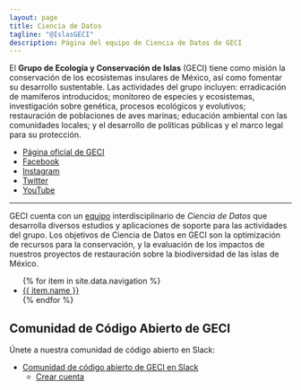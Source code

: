 ```yaml
---
layout: page
title: Ciencia de Datos
tagline: "@IslasGECI"
description: Página del equipo de Ciencia de Datos de GECI
---
```


El **Grupo de Ecología y Conservación de Islas** (GECI) tiene como misión la conservación de los
ecosistemas insulares de México, así como fomentar su desarrollo sustentable. Las actividades del
grupo incluyen: erradicación de mamíferos introducidos; monitoreo de especies y ecosistemas,
investigación sobre genética, procesos ecológicos y evolutivos; restauración de poblaciones de aves
marinas; educación ambiental con las comunidades locales; y el desarrollo de políticas públicas y el
marco legal para su protección.

- [Página oficial de GECI](https://islas.org.mx)
- [Facebook](https://www.facebook.com/IslasGECI)
- [Instagram](https://www.instagram.com/IslasGECI/)
- [Twitter](https://twitter.com/IslasGECI)
- [YouTube](https://www.youtube.com/channel/UChCwUNW27D50Bwh27U0lpfg)

---

GECI cuenta con un [equipo](https://github.com/orgs/IslasGECI/people) interdisciplinario de _Ciencia
de Datos_ que desarrolla diversos estudios y aplicaciones de soporte para las actividades del grupo.
Los objetivos de Ciencia de Datos en GECI son la optimización de recursos para la conservación, y la
evaluación de los impactos de nuestros proyectos de restauración sobre la biodiversidad de las islas
de México.

<ul>
  {% for item in site.data.navigation %}
    <li><a href="{{ item.link }}">
      {{ item.name }}
    </a></li>
  {% endfor %}
</ul>

## Comunidad de Código Abierto de GECI

Únete a nuestra comunidad de código abierto en Slack:

- [Comunidad de código abierto de GECI en Slack](https://islasgeci.slack.com)
    - [Crear
      cuenta](https://join.slack.com/t/islasgeci/shared_invite/zt-f8kqlr2t-C8dO0JthMxaT81ShJiNk0w)
